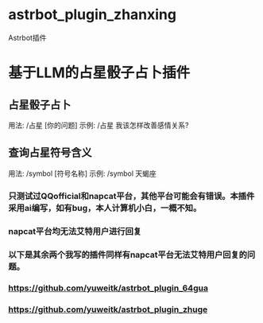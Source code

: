 # astrbot_plugin_zhanxing
Astrbot插件
# 基于LLM的占星骰子占卜插件
## 占星骰子占卜
用法: /占星 [你的问题]
示例: /占星 我该怎样改善感情关系?

## 查询占星符号含义
用法: /symbol [符号名称]
示例: /symbol 天蝎座
### 只测试过QQofficial和napcat平台，其他平台可能会有错误。本插件采用ai编写，如有bug，本人计算机小白，一概不知。
### napcat平台均无法艾特用户进行回复
### 以下是其余两个我写的插件同样有napcat平台无法艾特用户回复的问题。
### https://github.com/yuweitk/astrbot_plugin_64gua
### https://github.com/yuweitk/astrbot_plugin_zhuge
